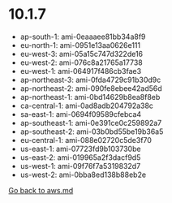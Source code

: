 
 # 10.1.7
- ap-south-1: ami-0eaaaee81bb34a8f9
- eu-north-1: ami-0951e13aa0626e111
- eu-west-3: ami-05a15c747d322de16
- eu-west-2: ami-076c8a21765a17738
- eu-west-1: ami-064917f486cb3fae3
- ap-northeast-3: ami-0fda4729c91b30d9c
- ap-northeast-2: ami-090fe8ebee42ad56d
- ap-northeast-1: ami-0bd14629b8ea8f8eb
- ca-central-1: ami-0ad8adb204792a38c
- sa-east-1: ami-0694f09589cfebca4
- ap-southeast-1: ami-0e391ce0c259892a7
- ap-southeast-2: ami-03b0bd55be19b36a5
- eu-central-1: ami-088e02720c5de3f70
- us-east-1: ami-07723fd9b103730be
- us-east-2: ami-019965a2f3dacf9d5
- us-west-1: ami-09f76f7a5319832d7
- us-west-2: ami-0bba8ed138b88eb2e

[Go back to aws.md](../../aws.md) 
